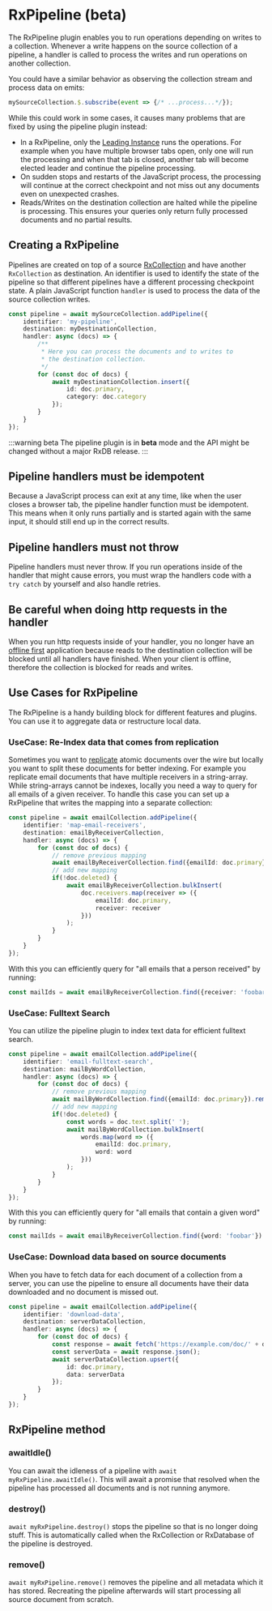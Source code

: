 # RxPipeline (beta)

The RxPipeline plugin enables you to run operations depending on writes to a collection.
Whenever a write happens on the source collection of a pipeline, a handler is called to process the writes and run operations on another collection.

You could have a similar behavior as observing the collection stream and process data on emits:

```ts
mySourceCollection.$.subscribe(event => {/* ...process...*/});
```

While this could work in some cases, it causes many problems that are fixed by using the pipeline plugin instead:
- In a RxPipeline, only the [Leading Instance](./leader-election.md) runs the operations. For example when you have multiple browser tabs open, only one will run the processing and when that tab is closed, another tab will become elected leader and continue the pipeline processing.
- On sudden stops and restarts of the JavaScript process, the processing will continue at the correct checkpoint and not miss out any documents even on unexpected crashes.
- Reads/Writes on the destination collection are halted while the pipeline is processing. This ensures your queries only return fully processed documents and no partial results.



## Creating a RxPipeline

Pipelines are created on top of a source [RxCollection](./rx-collection.md) and have another `RxCollection` as destination. An identifier is used to identify the state of the pipeline so that different pipelines have a different processing checkpoint state. A plain JavaScript function `handler` is used to process the data of the source collection writes.

```ts
const pipeline = await mySourceCollection.addPipeline({
    identifier: 'my-pipeline',
    destination: myDestinationCollection,
    handler: async (docs) => {
        /**
         * Here you can process the documents and to writes to
         * the destination collection.
         */
        for (const doc of docs) {
            await myDestinationCollection.insert({
                id: doc.primary,
                category: doc.category
            });
        }
    }
});
```

:::warning beta
The pipeline plugin is in **beta** mode and the API might be changed without a major RxDB release.
:::


## Pipeline handlers must be idempotent

Because a JavaScript process can exit at any time, like when the user closes a browser tab, the pipeline handler function must be idempotent. This means when it only runs partially and is started again with the same input, it should still end up in the correct results.

## Pipeline handlers must not throw

Pipeline handlers must never throw. If you run operations inside of the handler that might cause errors, you must wrap the handlers code with a `try catch` by yourself and also handle retries.

## Be careful when doing http requests in the handler

When you run http requests inside of your handler, you no longer have an [offline first](./offline-first.md) application because reads to the destination collection will be blocked until all handlers have finished. When your client is offline, therefore the collection is blocked for reads and writes.

## Use Cases for RxPipeline

The RxPipeline is a handy building block for different features and plugins. You can use it to aggregate data or restructure local data.

### UseCase: Re-Index data that comes from replication

Sometimes you want to [replicate](./replication.md) atomic documents over the wire but locally you want to split these documents for better indexing. For example you replicate email documents that have multiple receivers in a string-array. While string-arrays cannot be indexes, locally you need a way to query for all emails of a given receiver.
To handle this case you can set up a RxPipeline that writes the mapping into a separate collection:

```ts
const pipeline = await emailCollection.addPipeline({
    identifier: 'map-email-receivers',
    destination: emailByReceiverCollection,
    handler: async (docs) => {
        for (const doc of docs) {
            // remove previous mapping
            await emailByReceiverCollection.find({emailId: doc.primary}).remove();
            // add new mapping
            if(!doc.deleted) {
                await emailByReceiverCollection.bulkInsert(
                    doc.receivers.map(receiver => ({
                        emailId: doc.primary,
                        receiver: receiver
                    }))
                );
            }
        }
    }
});
```

With this you can efficiently query for "all emails that a person received" by running:

```ts
const mailIds = await emailByReceiverCollection.find({receiver: 'foobar@example.com'}).exec();
```

### UseCase: Fulltext Search

You can utilize the pipeline plugin to index text data for efficient fulltext search.

```ts
const pipeline = await emailCollection.addPipeline({
    identifier: 'email-fulltext-search',
    destination: mailByWordCollection,
    handler: async (docs) => {
        for (const doc of docs) {
            // remove previous mapping
            await mailByWordCollection.find({emailId: doc.primary}).remove();
            // add new mapping
            if(!doc.deleted) {
                const words = doc.text.split(' ');
                await mailByWordCollection.bulkInsert(
                    words.map(word => ({
                        emailId: doc.primary,
                        word: word
                    }))
                );
            }
        }
    }
});
```

With this you can efficiently query for "all emails that contain a given word" by running:

```ts
const mailIds = await emailByReceiverCollection.find({word: 'foobar'}).exec();
```

### UseCase: Download data based on source documents

When you have to fetch data for each document of a collection from a server, you can use the pipeline to ensure all documents have their data downloaded and no document is missed out.

```ts
const pipeline = await emailCollection.addPipeline({
    identifier: 'download-data',
    destination: serverDataCollection,
    handler: async (docs) => {
        for (const doc of docs) {
            const response = await fetch('https://example.com/doc/' + doc.primary);
            const serverData = await response.json();
            await serverDataCollection.upsert({
                id: doc.primary,
                data: serverData
            });
        }
    }
});
```


## RxPipeline method

### awaitIdle()

You can await the idleness of a pipeline with `await myRxPipeline.awaitIdle()`. This will await a promise that resolved when the pipeline has processed all documents and is not running anymore.

### destroy()

`await myRxPipeline.destroy()` stops the pipeline so that is no longer doing stuff. This is automatically called when the RxCollection or RxDatabase of the pipeline is destroyed.

### remove()

`await myRxPipeline.remove()` removes the pipeline and all metadata which it has stored. Recreating the pipeline afterwards will start processing all source document from scratch.
